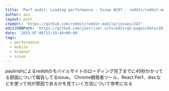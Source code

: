 ```yaml
---
title: 'Perf audit: Loading performance · Issue #247 · reddit/reddit-mobile'
author: azu
layout: post
itemUrl: 'https://github.com/reddit/reddit-mobile/issues/247'
editJSONPath: 'https://github.com/jser/jser.info/edit/gh-pages/data/2015/07/index.json'
date: '2015-07-06T13:19:46+00:00'
tags:
  - performance
  - mobile
  - browser
  - issue
---
```

paulirishによるredditのモバイルサイトのローディング完了までに45秒かかってる原因について報告してるissue。
Chrome開発者ツール、React Perf、discなどを使って何が原因であるかを見ていく方法について参考になる
